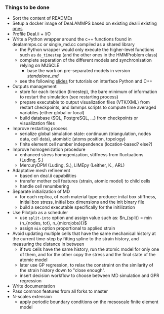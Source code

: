 ### Things to be done
* Sort the content of READMEs
* Setup a docker image of DeaLAMMPS based on existing dealii existing [ones](https://hub.docker.com/r/dealii/dealii/)
* Profile Deal.ii + I/O 
* Write a Python wrapper around the c++ functions found in dealammps.cc or single_md.cc compiled as a shared library
  - the Python wrapper would only execute the higher-level functions such as `do_timestep` (and the other ones in the HMMProblem class)
  - complete separation of the different models and synchronisation relying on MUSCLE
    - base the work on pre-separated models in version *standalone_md*
  - see the following [slides](https://figshare.com/articles/Interfacing_Python_to_C_UCL_20_June_2018/6626639) for tutorials on interface Python and C++
* Outputs management
  - store for each iteration (timestep), the bare minimum of information to restart the simulation (see restarting process)
  - prepare executable to output visualization files (VTK/XML) from restart checkpoints, and lammps scripts to compute time averaged variables (either global or local)
  - build database (SQL, PostgreSQL, ...) from checkpoints or visualization files
* Improve restarting process
  - serialize global simulation state: continuum (triangulation, nodes data, cell data), atomistic (atoms position, topology)
  - finite element cell number independence (location-based? else?)
* Improve homogenization procedure
  - enhanced stress homogenization, stiffness from fluctuations (Luding, S.)
  - MercuryDPM (Luding, S.), LIMEpy (Leither, K., ARL)
* Adaptative mesh refinement
  - based on deal.ii capabilities
  - transfer mother cell features (strain, atomic model) to child cells
  - handle cell renumbering
* Separate initialization of MD
  - for each replica, of each material type produce:  inital box stiffness, initial box stress, initial box dimensions and the init binary file
  - build a second executable specifically for the initilization
* Use Pilotjob as a scheduler
  - use `split-into` option and assign value such as: $n_{split} = min \(n_{nodes, tot}, n_{microjobs}\)}$
  - assign `min` option proportional to applied strain 
* Avoid updating multiple cells that have the same mechanical history at the current time-step by fitting spline to the strain history, and measuring the distance in between
  - if two cells have the same history, run the atomic model for only one of them, and for the other copy the stress and the final state of the atomic model
  - later use GP regression, to relax the constraint on the similarity of the strain history down to "close enough".
  - insert decision workflow to choose between MD simulation and GPR regression
* Write documentation
* Pass common features from all forks to master
* N-scales extension
   - apply periodic boundary conditions on the mesoscale finite element model

